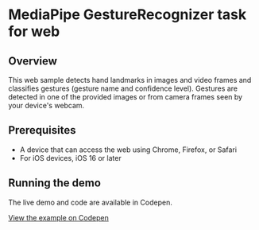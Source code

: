 # MediaPipe GestureRecognizer task for web

## Overview

This web sample detects hand landmarks in images and video frames and classifies gestures (gesture name and confidence level). Gestures are detected in one of the provided images or from camera frames seen by your device's webcam.

## Prerequisites

* A device that can access the web using Chrome, Firefox, or Safari
* For iOS devices, iOS 16 or later

## Running the demo

The live demo and code are available in Codepen.

[View the example on Codepen](https://codepen.io/mediapipe-preview/pen/zYamdVd)
